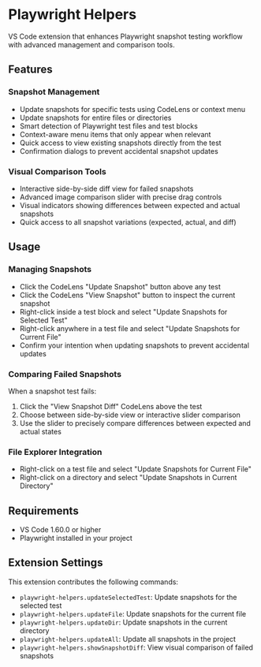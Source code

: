 # Playwright Helpers

VS Code extension that enhances Playwright snapshot testing workflow with advanced management and comparison tools.

## Features

### Snapshot Management
- Update snapshots for specific tests using CodeLens or context menu
- Update snapshots for entire files or directories
- Smart detection of Playwright test files and test blocks
- Context-aware menu items that only appear when relevant
- Quick access to view existing snapshots directly from the test
- Confirmation dialogs to prevent accidental snapshot updates

### Visual Comparison Tools
- Interactive side-by-side diff view for failed snapshots
- Advanced image comparison slider with precise drag controls
- Visual indicators showing differences between expected and actual snapshots
- Quick access to all snapshot variations (expected, actual, and diff)

## Usage

### Managing Snapshots
- Click the CodeLens "Update Snapshot" button above any test
- Click the CodeLens "View Snapshot" button to inspect the current snapshot
- Right-click inside a test block and select "Update Snapshots for Selected Test"
- Right-click anywhere in a test file and select "Update Snapshots for Current File"
- Confirm your intention when updating snapshots to prevent accidental updates

### Comparing Failed Snapshots
When a snapshot test fails:
1. Click the "View Snapshot Diff" CodeLens above the test
2. Choose between side-by-side view or interactive slider comparison
3. Use the slider to precisely compare differences between expected and actual states

### File Explorer Integration
- Right-click on a test file and select "Update Snapshots for Current File"
- Right-click on a directory and select "Update Snapshots in Current Directory"

## Requirements

- VS Code 1.60.0 or higher
- Playwright installed in your project

## Extension Settings

This extension contributes the following commands:

* `playwright-helpers.updateSelectedTest`: Update snapshots for the selected test
* `playwright-helpers.updateFile`: Update snapshots for the current file
* `playwright-helpers.updateDir`: Update snapshots in the current directory
* `playwright-helpers.updateAll`: Update all snapshots in the project
* `playwright-helpers.showSnapshotDiff`: View visual comparison of failed snapshots
